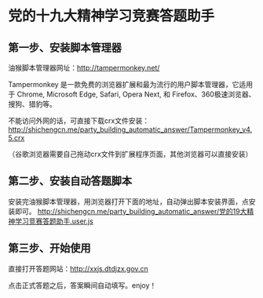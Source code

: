 # 党的十九大精神学习竞赛答题助手

## 第一步、安装脚本管理器

油猴脚本管理器网址：http://tampermonkey.net/

Tampermonkey 是一款免费的浏览器扩展和最为流行的用户脚本管理器，它适用于 Chrome, Microsoft Edge, Safari, Opera Next, 和 Firefox、360极速浏览器、搜狗、猎豹等。


不能访问外网的话，可直接下载crx文件安装：
http://shichengcn.me/party_building_automatic_answer/Tampermonkey_v4.5.crx

（谷歌浏览器需要自己拖动crx文件到扩展程序页面，其他浏览器可以直接安装）
## 第二步、安装自动答题脚本
安装完油猴脚本管理器，用浏览器打开下面的地址，自动弹出脚本安装界面，点安装即可。
http://shichengcn.me/party_building_automatic_answer/党的19大精神学习竞赛答题助手.user.js
## 第三步、开始使用
直接打开答题网站：http://xxjs.dtdjzx.gov.cn

点击正式答题之后，答案瞬间自动填写。enjoy！
